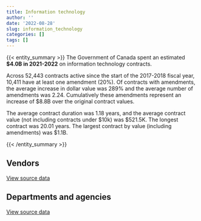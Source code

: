 ```yaml
---
title: Information technology
author: ''
date: '2022-08-28'
slug: information_technology
categories: []
tags: []
---
```


<script src="/rmarkdown-libs/htmlwidgets/htmlwidgets.js"></script>
<link href="/rmarkdown-libs/datatables-css/datatables-crosstalk.css" rel="stylesheet" />
<script src="/rmarkdown-libs/datatables-binding/datatables.js"></script>
<script src="/rmarkdown-libs/jquery/jquery-3.6.0.min.js"></script>
<link href="/rmarkdown-libs/dt-core-bootstrap/css/dataTables.bootstrap.min.css" rel="stylesheet" />
<link href="/rmarkdown-libs/dt-core-bootstrap/css/dataTables.bootstrap.extra.css" rel="stylesheet" />
<script src="/rmarkdown-libs/dt-core-bootstrap/js/jquery.dataTables.min.js"></script>
<script src="/rmarkdown-libs/dt-core-bootstrap/js/dataTables.bootstrap.min.js"></script>
<link href="/rmarkdown-libs/crosstalk/css/crosstalk.min.css" rel="stylesheet" />
<script src="/rmarkdown-libs/crosstalk/js/crosstalk.min.js"></script>
<script src="/rmarkdown-libs/htmlwidgets/htmlwidgets.js"></script>
<link href="/rmarkdown-libs/datatables-css/datatables-crosstalk.css" rel="stylesheet" />
<script src="/rmarkdown-libs/datatables-binding/datatables.js"></script>
<script src="/rmarkdown-libs/jquery/jquery-3.6.0.min.js"></script>
<link href="/rmarkdown-libs/dt-core-bootstrap/css/dataTables.bootstrap.min.css" rel="stylesheet" />
<link href="/rmarkdown-libs/dt-core-bootstrap/css/dataTables.bootstrap.extra.css" rel="stylesheet" />
<script src="/rmarkdown-libs/dt-core-bootstrap/js/jquery.dataTables.min.js"></script>
<script src="/rmarkdown-libs/dt-core-bootstrap/js/dataTables.bootstrap.min.js"></script>
<link href="/rmarkdown-libs/crosstalk/css/crosstalk.min.css" rel="stylesheet" />
<script src="/rmarkdown-libs/crosstalk/js/crosstalk.min.js"></script>

{{< entity_summary >}}
The Government of Canada spent an estimated **\$4.0B in 2021-2022** on information technology contracts.

Across 52,443 contracts active since the start of the 2017-2018 fiscal year, 10,411 have at least one amendment (20%). Of contracts with amendments, the average increase in dollar value was 289% and the average number of amendments was 2.24. Cumulatively these amendments represent an increase of \$8.8B over the original contract values.

The average contract duration was 1.18 years, and the average contract value (not including contracts under \$10k) was \$521.5K. The longest contract was 20.01 years. The largest contract by value (including amendments) was \$1.1B.

{{< /entity_summary >}}

## Vendors

<div id="htmlwidget-1" style="width:100%;height:auto;" class="datatables html-widget"></div>
<script type="application/json" data-for="htmlwidget-1">{"x":{"style":"bootstrap","filter":"none","vertical":false,"data":[["<a href=\"/vendors/10647802_canada/\">10647802 CANADA<\/a>","<a href=\"/vendors/11983890_canada_centre/\">11983890 CANADA CENTRE<\/a>","<a href=\"/vendors/2keys/\">2KEYS<\/a>","<a href=\"/vendors/3d_datacomm/\">3D DATACOMM<\/a>","<a href=\"/vendors/4_office_automation/\">4 OFFICE AUTOMATION<\/a>","<a href=\"/vendors/49_solutions/\">49 SOLUTIONS<\/a>","<a href=\"/vendors/529040_ontario_and_880382/\">529040 ONTARIO AND 880382<\/a>","<a href=\"/vendors/9168516_canada/\">9168516 CANADA<\/a>","<a href=\"/vendors/ab_sciex/\">AB SCIEX<\/a>","<a href=\"/vendors/accenture/\">ACCENTURE<\/a>","<a href=\"/vendors/access_2_networks/\">ACCESS 2 NETWORKS<\/a>","<a href=\"/vendors/acme_future_security_controls/\">ACME FUTURE SECURITY CONTROLS<\/a>","<a href=\"/vendors/acosys_consulting_services/\">ACOSYS CONSULTING SERVICES<\/a>","<a href=\"/vendors/act/\">ACT<\/a>","<a href=\"/vendors/action_personnel_of_ottawa_hull/\">ACTION PERSONNEL OF OTTAWA HULL<\/a>","<a href=\"/vendors/adobe/\">ADOBE<\/a>","<a href=\"/vendors/advanced_business_interiors/\">ADVANCED BUSINESS INTERIORS<\/a>","<a href=\"/vendors/ainsworth/\">AINSWORTH<\/a>","<a href=\"/vendors/airbus/\">AIRBUS<\/a>","<a href=\"/vendors/alinea_international/\">ALINEA INTERNATIONAL<\/a>","<a href=\"/vendors/amtek_engineering/\">AMTEK ENGINEERING<\/a>","<a href=\"/vendors/anixter_canada/\">ANIXTER CANADA<\/a>","<a href=\"/vendors/ansys_canada/\">ANSYS CANADA<\/a>","<a href=\"/vendors/apption/\">APPTION<\/a>","<a href=\"/vendors/aris_global/\">ARIS GLOBAL<\/a>","<a href=\"/vendors/asokan_business_interiors/\">ASOKAN BUSINESS INTERIORS<\/a>","<a href=\"/vendors/associated_engineering/\">ASSOCIATED ENGINEERING<\/a>","<a href=\"/vendors/attachmate/\">ATTACHMATE<\/a>","<a href=\"/vendors/b_l_associates/\">B L ASSOCIATES<\/a>","<a href=\"/vendors/bae_systems/\">BAE SYSTEMS<\/a>","<a href=\"/vendors/banctec_canada/\">BANCTEC CANADA<\/a>","<a href=\"/vendors/banfield_seguin/\">BANFIELD SEGUIN<\/a>","<a href=\"/vendors/beckman_coulter_canada/\">BECKMAN COULTER CANADA<\/a>","<a href=\"/vendors/bell_and_howell_canada/\">BELL AND HOWELL CANADA<\/a>","<a href=\"/vendors/blackberry/\">BLACKBERRY<\/a>","<a href=\"/vendors/bluedot/\">BLUEDOT<\/a>","<a href=\"/vendors/bmc_software/\">BMC SOFTWARE<\/a>","<a href=\"/vendors/bmc_software_canada/\">BMC SOFTWARE CANADA<\/a>","<a href=\"/vendors/bragg_communications/\">BRAGG COMMUNICATIONS<\/a>","<a href=\"/vendors/brandt_tractor/\">BRANDT TRACTOR<\/a>","<a href=\"/vendors/bridges_of_canada/\">BRIDGES OF CANADA<\/a>","<a href=\"/vendors/broadnet_telecom/\">BROADNET TELECOM<\/a>","<a href=\"/vendors/brookfield_global_integrated_solutions/\">BROOKFIELD GLOBAL INTEGRATED SOLUTIONS<\/a>","<a href=\"/vendors/brs_innovations/\">BRS INNOVATIONS<\/a>","<a href=\"/vendors/bruker/\">BRUKER<\/a>","<a href=\"/vendors/c_core/\">C CORE<\/a>","<a href=\"/vendors/ca/\">CA<\/a>","<a href=\"/vendors/cache_computer_consulting/\">CACHE COMPUTER CONSULTING<\/a>","<a href=\"/vendors/cadex/\">CADEX<\/a>","<a href=\"/vendors/campbell_scientific_canada/\">CAMPBELL SCIENTIFIC CANADA<\/a>","<a href=\"/vendors/canadian_bank_note_company/\">CANADIAN BANK NOTE COMPANY<\/a>","<a href=\"/vendors/cansel_survey_equipment/\">CANSEL SURVEY EQUIPMENT<\/a>","<a href=\"/vendors/carahsoft_technology/\">CARAHSOFT TECHNOLOGY<\/a>","<a href=\"/vendors/careworx/\">CAREWORX<\/a>","<a href=\"/vendors/carswell/\">CARSWELL<\/a>","<a href=\"/vendors/cbci_telecom/\">CBCI TELECOM<\/a>","<a href=\"/vendors/cedrom_sni/\">CEDROM SNI<\/a>","<a href=\"/vendors/cellebrite/\">CELLEBRITE<\/a>","<a href=\"/vendors/ceridian/\">CERIDIAN<\/a>","<a href=\"/vendors/cgi/\">CGI<\/a>","<a href=\"/vendors/channel_management_international/\">CHANNEL MANAGEMENT INTERNATIONAL<\/a>","<a href=\"/vendors/charter_telecom/\">CHARTER TELECOM<\/a>","<a href=\"/vendors/cision_canada/\">CISION CANADA<\/a>","<a href=\"/vendors/citrix/\">CITRIX<\/a>","<a href=\"/vendors/click_networks/\">CLICK NETWORKS<\/a>","<a href=\"/vendors/closereach/\">CLOSEREACH<\/a>","<a href=\"/vendors/co_ven/\">CO VEN<\/a>","<a href=\"/vendors/commpower/\">COMMPOWER<\/a>","<a href=\"/vendors/commvault_systems/\">COMMVAULT SYSTEMS<\/a>","<a href=\"/vendors/computer_associates_canada/\">COMPUTER ASSOCIATES CANADA<\/a>","<a href=\"/vendors/concept_controls/\">CONCEPT CONTROLS<\/a>","<a href=\"/vendors/connex_telecommunications/\">CONNEX TELECOMMUNICATIONS<\/a>","<a href=\"/vendors/conoscenti_technologies/\">CONOSCENTI TECHNOLOGIES<\/a>","<a href=\"/vendors/convergint_technologies/\">CONVERGINT TECHNOLOGIES<\/a>","<a href=\"/vendors/corbel_management/\">CORBEL MANAGEMENT<\/a>","<a href=\"/vendors/csdc_systems/\">CSDC SYSTEMS<\/a>","<a href=\"/vendors/ctoms/\">CTOMS<\/a>","<a href=\"/vendors/cullen_diesel_power/\">CULLEN DIESEL POWER<\/a>","<a href=\"/vendors/cytelligence/\">CYTELLIGENCE<\/a>","<a href=\"/vendors/d4is_solutions/\">D4IS SOLUTIONS<\/a>","<a href=\"/vendors/dalhousie_university/\">DALHOUSIE UNIVERSITY<\/a>","<a href=\"/vendors/dalian_enterprises/\">DALIAN ENTERPRISES<\/a>","<a href=\"/vendors/dasco_equipment/\">DASCO EQUIPMENT<\/a>","<a href=\"/vendors/decisive_group/\">DECISIVE GROUP<\/a>","<a href=\"/vendors/delco_automation/\">DELCO AUTOMATION<\/a>","<a href=\"/vendors/desire2learn/\">DESIRE2LEARN<\/a>","<a href=\"/vendors/diligens/\">DILIGENS<\/a>","<a href=\"/vendors/dls_technology/\">DLS TECHNOLOGY<\/a>","<a href=\"/vendors/dnr_consulting_group/\">DNR CONSULTING GROUP<\/a>","<a href=\"/vendors/dwp_solutions/\">DWP SOLUTIONS<\/a>","<a href=\"/vendors/dymech_engineering/\">DYMECH ENGINEERING<\/a>","<a href=\"/vendors/dynabook_canada/\">DYNABOOK CANADA<\/a>","<a href=\"/vendors/eagle_professional_resources/\">EAGLE PROFESSIONAL RESOURCES<\/a>","<a href=\"/vendors/eberhard_von_huene_associates/\">EBERHARD VON HUENE ASSOCIATES<\/a>","<a href=\"/vendors/ebsco_canada/\">EBSCO CANADA<\/a>","<a href=\"/vendors/eclipsys_solutions/\">ECLIPSYS SOLUTIONS<\/a>","<a href=\"/vendors/emcon_services/\">EMCON SERVICES<\/a>","<a href=\"/vendors/empowered_networks/\">EMPOWERED NETWORKS<\/a>","<a href=\"/vendors/entrust/\">ENTRUST<\/a>","<a href=\"/vendors/eperformance/\">EPERFORMANCE<\/a>","<a href=\"/vendors/evripos_janitorial_services/\">EVRIPOS JANITORIAL SERVICES<\/a>","<a href=\"/vendors/factiva/\">FACTIVA<\/a>","<a href=\"/vendors/fast_track_staffing/\">FAST TRACK STAFFING<\/a>","<a href=\"/vendors/ference_company_consulting/\">FERENCE COMPANY CONSULTING<\/a>","<a href=\"/vendors/finning_international/\">FINNING INTERNATIONAL<\/a>","<a href=\"/vendors/forrester_research/\">FORRESTER RESEARCH<\/a>","<a href=\"/vendors/foxit_software/\">FOXIT SOFTWARE<\/a>","<a href=\"/vendors/freebalance/\">FREEBALANCE<\/a>","<a href=\"/vendors/frequentis_canada/\">FREQUENTIS CANADA<\/a>","<a href=\"/vendors/gap_wireless/\">GAP WIRELESS<\/a>","<a href=\"/vendors/garda_security_group/\">GARDA SECURITY GROUP<\/a>","<a href=\"/vendors/gartner/\">GARTNER<\/a>","<a href=\"/vendors/gc_strategies/\">GC STRATEGIES<\/a>","<a href=\"/vendors/gdi_services/\">GDI SERVICES<\/a>","<a href=\"/vendors/glasshouse_systems/\">GLASSHOUSE SYSTEMS<\/a>","<a href=\"/vendors/global_knowledge/\">GLOBAL KNOWLEDGE<\/a>","<a href=\"/vendors/global_upholstery/\">GLOBAL UPHOLSTERY<\/a>","<a href=\"/vendors/greater_toronto_airport_authority/\">GREATER TORONTO AIRPORT AUTHORITY<\/a>","<a href=\"/vendors/gsi_international_consulting/\">GSI INTERNATIONAL CONSULTING<\/a>","<a href=\"/vendors/hawboldt_industries/\">HAWBOLDT INDUSTRIES<\/a>","<a href=\"/vendors/haworth/\">HAWORTH<\/a>","<a href=\"/vendors/hewlett_packard/\">HEWLETT PACKARD<\/a>","<a href=\"/vendors/hitachi_data_systems/\">HITACHI DATA SYSTEMS<\/a>","<a href=\"/vendors/hitrac/\">HITRAC<\/a>","<a href=\"/vendors/hootsuite_media/\">HOOTSUITE MEDIA<\/a>","<a href=\"/vendors/horizant/\">HORIZANT<\/a>","<a href=\"/vendors/hoskin_scientific/\">HOSKIN SCIENTIFIC<\/a>","<a href=\"/vendors/hubspoke/\">HUBSPOKE<\/a>","<a href=\"/vendors/iceberg_networks/\">ICEBERG NETWORKS<\/a>","<a href=\"/vendors/ids_systems_consultants/\">IDS SYSTEMS CONSULTANTS<\/a>","<a href=\"/vendors/ifathom/\">IFATHOM<\/a>","<a href=\"/vendors/ihs_global/\">IHS GLOBAL<\/a>","<a href=\"/vendors/imtech_marine_canada/\">IMTECH MARINE CANADA<\/a>","<a href=\"/vendors/info_tech_research_group/\">INFO TECH RESEARCH GROUP<\/a>","<a href=\"/vendors/infosys/\">INFOSYS<\/a>","<a href=\"/vendors/inmarsat_solutions/\">INMARSAT SOLUTIONS<\/a>","<a href=\"/vendors/innovasea_marine_systems_canada/\">INNOVASEA MARINE SYSTEMS CANADA<\/a>","<a href=\"/vendors/insa/\">INSA<\/a>","<a href=\"/vendors/instrux_media/\">INSTRUX MEDIA<\/a>","<a href=\"/vendors/integra_networks/\">INTEGRA NETWORKS<\/a>","<a href=\"/vendors/integrated_distribution_systems/\">INTEGRATED DISTRIBUTION SYSTEMS<\/a>","<a href=\"/vendors/interactive_audio_visual/\">INTERACTIVE AUDIO VISUAL<\/a>","<a href=\"/vendors/intergraph_canada/\">INTERGRAPH CANADA<\/a>","<a href=\"/vendors/it_net_consultants/\">IT NET CONSULTANTS<\/a>","<a href=\"/vendors/itex/\">ITEX<\/a>","<a href=\"/vendors/j_j_trailers_manufacturers_and_sales/\">J J TRAILERS MANUFACTURERS AND SALES<\/a>","<a href=\"/vendors/jasco_applied_sciences_canada/\">JASCO APPLIED SCIENCES CANADA<\/a>","<a href=\"/vendors/jastram_engineering/\">JASTRAM ENGINEERING<\/a>","<a href=\"/vendors/john_wiley_sons/\">JOHN WILEY SONS<\/a>","<a href=\"/vendors/johnson_controls_canada/\">JOHNSON CONTROLS CANADA<\/a>","<a href=\"/vendors/keydata_associates/\">KEYDATA ASSOCIATES<\/a>","<a href=\"/vendors/keysight_technologies_canada/\">KEYSIGHT TECHNOLOGIES CANADA<\/a>","<a href=\"/vendors/kongsberg/\">KONGSBERG<\/a>","<a href=\"/vendors/konica_minolta_business_solutions/\">KONICA MINOLTA BUSINESS SOLUTIONS<\/a>","<a href=\"/vendors/kubota_canada/\">KUBOTA CANADA<\/a>","<a href=\"/vendors/kyndryl_canada/\">KYNDRYL CANADA<\/a>","<a href=\"/vendors/lannick_contract_solutions/\">LANNICK CONTRACT SOLUTIONS<\/a>","<a href=\"/vendors/laurentian_technologies/\">LAURENTIAN TECHNOLOGIES<\/a>","<a href=\"/vendors/leo_pisces_services_group/\">LEO PISCES SERVICES GROUP<\/a>","<a href=\"/vendors/leonardo/\">LEONARDO<\/a>","<a href=\"/vendors/lexisnexis_canada/\">LEXISNEXIS CANADA<\/a>","<a href=\"/vendors/lifespeak/\">LIFESPEAK<\/a>","<a href=\"/vendors/like_10/\">LIKE 10<\/a>","<a href=\"/vendors/linovati/\">LINOVATI<\/a>","<a href=\"/vendors/ls_telcom/\">LS TELCOM<\/a>","<a href=\"/vendors/m_r_engineering/\">M R ENGINEERING<\/a>","<a href=\"/vendors/macdonald_dettwiler_and_associates/\">MACDONALD DETTWILER AND ASSOCIATES<\/a>","<a href=\"/vendors/magellan_aerospace/\">MAGELLAN AEROSPACE<\/a>","<a href=\"/vendors/maplesoft_consulting/\">MAPLESOFT CONSULTING<\/a>","<a href=\"/vendors/marinenav/\">MARINENAV<\/a>","<a href=\"/vendors/maverin/\">MAVERIN<\/a>","<a href=\"/vendors/maximus_canada/\">MAXIMUS CANADA<\/a>","<a href=\"/vendors/mcafee_international/\">MCAFEE INTERNATIONAL<\/a>","<a href=\"/vendors/mckinsey_and_company/\">MCKINSEY AND COMPANY<\/a>","<a href=\"/vendors/media_q/\">MEDIA Q<\/a>","<a href=\"/vendors/mega_tech/\">MEGA TECH<\/a>","<a href=\"/vendors/mercury_marine/\">MERCURY MARINE<\/a>","<a href=\"/vendors/messa_computing/\">MESSA COMPUTING<\/a>","<a href=\"/vendors/metocean_telematics/\">METOCEAN TELEMATICS<\/a>","<a href=\"/vendors/michael_wager_consulting/\">MICHAEL WAGER CONSULTING<\/a>","<a href=\"/vendors/micro_focus_canada/\">MICRO FOCUS CANADA<\/a>","<a href=\"/vendors/mnp/\">MNP<\/a>","<a href=\"/vendors/moerae_solutions/\">MOERAE SOLUTIONS<\/a>","<a href=\"/vendors/moneris/\">MONERIS<\/a>","<a href=\"/vendors/morpho_canada/\">MORPHO CANADA<\/a>","<a href=\"/vendors/national_arts_centre/\">NATIONAL ARTS CENTRE<\/a>","<a href=\"/vendors/nav_canada/\">NAV CANADA<\/a>","<a href=\"/vendors/navpoint_consulting_group/\">NAVPOINT CONSULTING GROUP<\/a>","<a href=\"/vendors/niche_technology/\">NICHE TECHNOLOGY<\/a>","<a href=\"/vendors/nortac_defence/\">NORTAC DEFENCE<\/a>","<a href=\"/vendors/northwestel/\">NORTHWESTEL<\/a>","<a href=\"/vendors/nortrax_canada/\">NORTRAX CANADA<\/a>","<a href=\"/vendors/nova_networks/\">NOVA NETWORKS<\/a>","<a href=\"/vendors/nrns/\">NRNS<\/a>","<a href=\"/vendors/nuctech_company/\">NUCTECH COMPANY<\/a>","<a href=\"/vendors/nuix_north_america/\">NUIX NORTH AMERICA<\/a>","<a href=\"/vendors/olin/\">OLIN<\/a>","<a href=\"/vendors/onix_networking_canada/\">ONIX NETWORKING CANADA<\/a>","<a href=\"/vendors/onx_enterprise_solutions/\">ONX ENTERPRISE SOLUTIONS<\/a>","<a href=\"/vendors/openframe_technologies/\">OPENFRAME TECHNOLOGIES<\/a>","<a href=\"/vendors/oproma/\">OPROMA<\/a>","<a href=\"/vendors/optiv_canada_federal/\">OPTIV CANADA FEDERAL<\/a>","<a href=\"/vendors/oracle_canada/\">ORACLE CANADA<\/a>","<a href=\"/vendors/orangutech/\">ORANGUTECH<\/a>","<a href=\"/vendors/paladin_group/\">PALADIN GROUP<\/a>","<a href=\"/vendors/panasonic/\">PANASONIC<\/a>","<a href=\"/vendors/perceptics/\">PERCEPTICS<\/a>","<a href=\"/vendors/phaselock_systems_international/\">PHASELOCK SYSTEMS INTERNATIONAL<\/a>","<a href=\"/vendors/postmedia_network/\">POSTMEDIA NETWORK<\/a>","<a href=\"/vendors/pragmatic_conferencing/\">PRAGMATIC CONFERENCING<\/a>","<a href=\"/vendors/precisionit/\">PRECISIONIT<\/a>","<a href=\"/vendors/primex_project_management/\">PRIMEX PROJECT MANAGEMENT<\/a>","<a href=\"/vendors/procom_consultants/\">PROCOM CONSULTANTS<\/a>","<a href=\"/vendors/promaxis/\">PROMAXIS<\/a>","<a href=\"/vendors/proquest/\">PROQUEST<\/a>","<a href=\"/vendors/prosci_canada/\">PROSCI CANADA<\/a>","<a href=\"/vendors/protak_consulting_group/\">PROTAK CONSULTING GROUP<\/a>","<a href=\"/vendors/purelogic/\">PURELOGIC<\/a>","<a href=\"/vendors/purespirit_solutions/\">PURESPIRIT SOLUTIONS<\/a>","<a href=\"/vendors/quintet_consulting/\">QUINTET CONSULTING<\/a>","<a href=\"/vendors/r2i/\">R2I<\/a>","<a href=\"/vendors/rampart_international/\">RAMPART INTERNATIONAL<\/a>","<a href=\"/vendors/rapiscan_systems/\">RAPISCAN SYSTEMS<\/a>","<a href=\"/vendors/raytheon/\">RAYTHEON<\/a>","<a href=\"/vendors/rhea/\">RHEA<\/a>","<a href=\"/vendors/rockwell_collins_canada/\">ROCKWELL COLLINS CANADA<\/a>","<a href=\"/vendors/rohde_schwarz_canada/\">ROHDE SCHWARZ CANADA<\/a>","<a href=\"/vendors/saba_software/\">SABA SOFTWARE<\/a>","<a href=\"/vendors/salesforce_canada/\">SALESFORCE CANADA<\/a>","<a href=\"/vendors/sap/\">SAP<\/a>","<a href=\"/vendors/sas_institute/\">SAS INSTITUTE<\/a>","<a href=\"/vendors/scalar_decisions/\">SCALAR DECISIONS<\/a>","<a href=\"/vendors/sdl_international_canada/\">SDL INTERNATIONAL CANADA<\/a>","<a href=\"/vendors/seacoast_marine_electronics/\">SEACOAST MARINE ELECTRONICS<\/a>","<a href=\"/vendors/securekey_technologies/\">SECUREKEY TECHNOLOGIES<\/a>","<a href=\"/vendors/shaw_cable/\">SHAW CABLE<\/a>","<a href=\"/vendors/shi_canada/\">SHI CANADA<\/a>","<a href=\"/vendors/skillsoft_canada/\">SKILLSOFT CANADA<\/a>","<a href=\"/vendors/smiths_detection/\">SMITHS DETECTION<\/a>","<a href=\"/vendors/softsim_technologies/\">SOFTSIM TECHNOLOGIES<\/a>","<a href=\"/vendors/southwest_research_institute/\">SOUTHWEST RESEARCH INSTITUTE<\/a>","<a href=\"/vendors/st_airborne_systems/\">ST AIRBORNE SYSTEMS<\/a>","<a href=\"/vendors/stepped_care_solutions/\">STEPPED CARE SOLUTIONS<\/a>","<a href=\"/vendors/stoneworks_technologies/\">STONEWORKS TECHNOLOGIES<\/a>","<a href=\"/vendors/summit_canada_distributors/\">SUMMIT CANADA DISTRIBUTORS<\/a>","<a href=\"/vendors/super_channel_international/\">SUPER CHANNEL INTERNATIONAL<\/a>","<a href=\"/vendors/suse_software_solutions_canada/\">SUSE SOFTWARE SOLUTIONS CANADA<\/a>","<a href=\"/vendors/synersolutions_technologies/\">SYNERSOLUTIONS TECHNOLOGIES<\/a>","<a href=\"/vendors/systematix_solutions/\">SYSTEMATIX SOLUTIONS<\/a>","<a href=\"/vendors/systemscope/\">SYSTEMSCOPE<\/a>","<a href=\"/vendors/taligent_consulting/\">TALIGENT CONSULTING<\/a>","<a href=\"/vendors/tankatek/\">TANKATEK<\/a>","<a href=\"/vendors/tecsis/\">TECSIS<\/a>","<a href=\"/vendors/telecom_computer_services/\">TELECOM COMPUTER SERVICES<\/a>","<a href=\"/vendors/telesat/\">TELESAT<\/a>","<a href=\"/vendors/tenaquip/\">TENAQUIP<\/a>","<a href=\"/vendors/tes_contract_services/\">TES CONTRACT SERVICES<\/a>","<a href=\"/vendors/testforce_systems/\">TESTFORCE SYSTEMS<\/a>","<a href=\"/vendors/the_halifax_computer_consulting_group/\">THE HALIFAX COMPUTER CONSULTING GROUP<\/a>","<a href=\"/vendors/the_halifax_group/\">THE HALIFAX GROUP<\/a>","<a href=\"/vendors/the_it_broker/\">THE IT BROKER<\/a>","<a href=\"/vendors/the_ktl_group/\">THE KTL GROUP<\/a>","<a href=\"/vendors/the_mathworks/\">THE MATHWORKS<\/a>","<a href=\"/vendors/the_vcan_group/\">THE VCAN GROUP<\/a>","<a href=\"/vendors/think_on/\">THINK ON<\/a>","<a href=\"/vendors/thomas_schmidt/\">THOMAS SCHMIDT<\/a>","<a href=\"/vendors/thrive_health/\">THRIVE HEALTH<\/a>","<a href=\"/vendors/totem_offisource/\">TOTEM OFFISOURCE<\/a>","<a href=\"/vendors/track24_canada/\">TRACK24 CANADA<\/a>","<a href=\"/vendors/transpolar_technology/\">TRANSPOLAR TECHNOLOGY<\/a>","<a href=\"/vendors/ultra_electronics/\">ULTRA ELECTRONICS<\/a>","<a href=\"/vendors/unisoft_international/\">UNISOFT INTERNATIONAL<\/a>","<a href=\"/vendors/unisource/\">UNISOURCE<\/a>","<a href=\"/vendors/unisys_canada/\">UNISYS CANADA<\/a>","<a href=\"/vendors/university_of_calgary/\">UNIVERSITY OF CALGARY<\/a>","<a href=\"/vendors/university_of_guelph/\">UNIVERSITY OF GUELPH<\/a>","<a href=\"/vendors/university_of_new_brunswick/\">UNIVERSITY OF NEW BRUNSWICK<\/a>","<a href=\"/vendors/university_of_ottawa/\">UNIVERSITY OF OTTAWA<\/a>","<a href=\"/vendors/university_of_waterloo/\">UNIVERSITY OF WATERLOO<\/a>","<a href=\"/vendors/vaisala_canada/\">VAISALA CANADA<\/a>","<a href=\"/vendors/valcom_consulting/\">VALCOM CONSULTING<\/a>","<a href=\"/vendors/veritas_technologies/\">VERITAS TECHNOLOGIES<\/a>","<a href=\"/vendors/vfa_canada/\">VFA CANADA<\/a>","<a href=\"/vendors/vmware/\">VMWARE<\/a>","<a href=\"/vendors/watchguard_video/\">WATCHGUARD VIDEO<\/a>","<a href=\"/vendors/waters/\">WATERS<\/a>","<a href=\"/vendors/westbury_national_show_systems/\">WESTBURY NATIONAL SHOW SYSTEMS<\/a>","<a href=\"/vendors/westower_communications/\">WESTOWER COMMUNICATIONS<\/a>","<a href=\"/vendors/wildlife_computers/\">WILDLIFE COMPUTERS<\/a>","<a href=\"/vendors/wills_transfer/\">WILLS TRANSFER<\/a>","<a href=\"/vendors/wintersteiger/\">WINTERSTEIGER<\/a>","<a href=\"/vendors/worldreach_software/\">WORLDREACH SOFTWARE<\/a>","<a href=\"/vendors/wyssen_avalanche_control/\">WYSSEN AVALANCHE CONTROL<\/a>","<a href=\"/vendors/yamaha_motors_canada/\">YAMAHA MOTORS CANADA<\/a>","<a href=\"/vendors/zayo_canada/\">ZAYO CANADA<\/a>","<a href=\"/vendors/zernam_enterprise/\">ZERNAM ENTERPRISE<\/a>","<a href=\"/vendors/zycom/\">ZYCOM<\/a>"],[null,null,11126747.19,506059.18,287438.51,811622.94,null,null,null,9273420.3,4839406.75,134522.87,null,1819713.42,87970.5,7528403.73,17810.48,null,19940.71,null,165016.62,132099.41,1176018.9,1145481.57,713895.35,10345.15,128281.8,2652126.71,1500286.03,null,1189444.93,9470.63,null,2583368.27,3572374.11,null,2409764.27,8145801.66,2234837.59,null,null,null,null,null,null,24217.97,87917.88,22318924.48,null,15463.21,1475305.73,163119.56,5643495.09,1249164.19,1919282.17,11181736.18,37288.06,974749.79,null,21532491.2,638888.64,null,1758.33,3663047.14,7025540.37,1840287.03,921015.01,841280.97,3180216.5,29535466.72,null,53462.66,585888.26,null,null,1711894.73,null,null,5650000,2696930.16,null,3894260.2,12880.57,15553729.66,336956.02,null,null,595930.31,5469171.63,522974.12,null,null,1896001.56,10747.08,347856.5,15711489.78,4698606.1,4115598.26,5954794.92,1474194.23,null,908787.92,41956.51,null,null,65731.82,null,1923401.67,2055061.81,39319.23,null,16141085.49,5061432.03,null,1547177.76,323832.84,20821.85,null,null,680915,31930.15,11566507.47,3203568.7,125864.25,1330336.95,1259995.13,45308.49,356159.34,1783519.32,408356.41,1417378.65,161071.86,null,599118.67,19784833.18,22975170.75,null,15083295.87,252646.07,6731642.54,34936.44,868558.44,433435.33,6976954.55,25779016.95,28832.81,null,null,null,null,1057800.29,111258.15,1237898.08,147657.73,null,3466250.36,null,946782.54,868350.31,11800,692442.83,107734.04,2038690.49,1838074.2,6852151.19,null,963945.36,96008.46,30237571.31,null,182689.93,null,399999,388120.38,8148.36,314018.79,null,1662859.95,4825009.55,4452894.28,8678891.65,1553099.92,1241403.58,28783366.74,1559072.56,75637.97,68433.93,3573318.91,1248273.19,4194194.97,4450446.3,34100.44,580556.81,1669475.61,null,17192.55,43953.65,901471.91,7579522.78,2247619.85,598807.39,1846100.77,77666687.1,4380246.57,1158579.03,5400026.6,1341766.75,1209388.62,141926.19,3744843.69,7189804.95,null,9999010.28,1577606.11,90466.01,null,2837940.48,5859793.75,3217913.39,null,null,1303019.05,null,1051013,null,28445.63,421418.3,64856.4,null,14414163.27,8902373.4,972161.31,39986.97,null,12919.37,1163414.97,1044658.54,916436.57,55979.61,47921.31,null,63647.19,null,8212259.47,502183.75,null,null,44859.83,22543842.32,3033172.77,1421284.63,3186008.78,543149.61,6848142.9,17350849.6,null,11344995.72,2071796.32,342776.5,1103887.12,181849.78,3494178.54,992186.66,1528113.76,null,1017740.55,null,null,2701195.52,5202294.6,122355.36,1243824.76,null,13123384.17,44577.25,116890.85,74212.87,null,null,460419.38,null,2599263.09,289362.29,10305969.9,1392106.25,85946.24,743057.6,216752.18,21256.16,null,1080454.03,1284836.03,840089.86,null,31252611.95,783754.4,2160036.49],[null,null,13150693.75,2400693.68,159112.6,null,230883.32,null,20731.08,7903860.73,1644139.47,284911.74,89596.6,1524375.93,null,6512362.15,null,2041.11,191878.59,null,null,217705.45,897549.37,1566630.19,2916038.68,24543.05,103724.8,1264218.31,1504396.41,null,1373061.01,null,null,1665885.03,5365727,240241.97,3202223.7,8867759.75,2241514.85,239560,1666.28,405973.44,1523.59,null,15572.59,14110.72,142.52,22716907.55,null,null,1522798.06,353547.6,13630028.12,1343750.36,892813.87,9918097.7,10403.34,1411328.52,null,19712295.03,284154.68,9842.62,10163.17,3508923.39,13854501.86,2576718.66,3178624.99,null,4349501.33,29599560.11,130862.16,1175290.21,1058856.1,null,null,1688325.08,null,null,2739863.01,2550232.74,6293.91,5666540.9,25387.6,17263724.83,292090.72,107880.86,25753.86,1015334.57,279757.35,210201.28,null,8035024.19,1612972.32,null,163223.02,11139895.98,1219427.8,4063849.15,2961153.13,1697872.19,null,826253.44,38893.04,144694.63,13184.77,87153.18,1193264.35,2049843.69,null,138967.25,null,18445348.78,7162585.52,null,4431841.15,306644.91,null,null,null,null,null,17463934.86,4938795.79,82846.05,1320489.69,1141743.42,55609.4,871485.52,807093.91,184405.39,1231999.73,175936.28,null,746159.68,26720475.8,23038116.42,null,26503585.95,323706.61,2802624.17,null,1446405.7,116540.7,6119991.6,13472910.17,null,null,18580.8,null,26748.19,2073893.87,137830.37,71207.34,813910.24,113156.82,4888317.43,27258.84,1783901.25,2144292.15,null,702614.15,19870.04,2119500.78,531289.98,5041299.89,null,1044076.23,null,29917735.14,null,1637072.8,1691655.78,null,666911.08,8178.1,353756.18,null,1514533.53,4860910.57,2406757.03,8496599.98,1916889.67,1348037.42,28862225.28,1974973.58,22518.7,162150.89,2897289.04,1251693.12,4205685.92,4452089.29,null,723902.28,1765662.22,4000000,2448569.62,278529.4,903941.7,13437728.75,1695631.3,670545.66,5568690.9,72942427.85,6334693.54,695799.73,6335852.4,null,1859653.03,128406.34,3747945.03,6417888.92,null,12202339.17,421590.23,220780.91,30962.77,1748750.91,2581448.85,9407950.88,null,745306.73,1395438.35,4817.05,null,45487.17,29299,151705.55,65034.09,null,21370721.05,11938102.81,377953.29,232186.56,383406.42,11940.63,1166602.41,2544574.45,901418.18,null,525788.02,14621.31,null,null,15518809.1,497832.6,10445.42,6815.9,17088.54,21276538.63,2620026.49,1796841.29,56330.52,2105279.32,8617271.23,24210282.67,56353.16,12671506.72,1576129.61,809340.56,1395191.45,1115417.21,1014717.84,1263012.29,1370960.44,null,810185.29,29907.11,null,2708596.06,5088352.66,92504.95,1247232.5,24920.03,13723619.27,76597.53,null,58438.18,33403.62,12253.01,13192.75,62223.2,2595758.44,290155.06,12853418.05,691569.3,357939.01,610979.57,222516.33,22720.15,null,1839936.41,841388.95,1354506.12,null,30177579.01,778569.76,2185109.05],[208917.72,65812562.19,13795928.7,1236094,265798.69,243960.91,334802.9,null,11283.01,19362272.16,1636758.38,234050.27,1377409.2,1442260.26,508923.38,7348953.22,21597.18,16366.83,1094307.57,null,null,411186.8,726578.52,2034607.59,1752416.8,null,112677.23,1577561.73,2908141.13,116198.83,1384513.77,null,26918.99,2022401.18,8025528.95,3748657.94,2787931.24,8503720.87,2240969.74,null,24776.82,1490858.23,43813.46,null,14808.78,11891.43,851126.01,23000463.78,null,18683.16,1475305.73,441529.72,14365944.99,126665.62,6288.22,4263751.2,28.5,1954398.32,14021.88,21373589.61,867382.91,1101847.15,null,12691611.68,32304775.04,2608338.18,null,null,4111410.25,29518687,null,2055434.3,1318594.83,100545.47,1072106.67,952603.15,30063.43,null,null,1356216.56,6276.71,9798236.98,null,30106867.58,1995366.46,3281376.18,123937.47,3308282.39,712885.04,209626.96,15933,26515497.66,1570553.46,null,64824.91,13963531.22,193230,4168617.29,4781092.75,1396937.07,null,77042.25,51670.8,null,8240.48,390000,1805722.01,1507226.13,955194.46,4915.91,null,18313130.89,16507528.9,null,4993540.92,31818.03,6913.28,113000,33602.58,null,null,14453857.98,6155207.06,null,1316386.28,1455185.28,null,844530.16,1139900.89,619849.96,563277.44,86728.1,19944.54,960268.55,26647469.04,22975170.75,12500.5,41862034.71,300175.7,5896134.21,null,1546740.24,300598.72,4727444.51,16022810.53,null,null,null,null,58272.84,1904914.54,139600.43,193655.89,311668.36,181386.05,4874961.37,18372.49,3006086.89,2070369.01,null,616152.66,99958.51,1024381.42,491154.57,5027525.85,226416.67,565251.54,null,24470228.56,null,2153195.42,1687033.77,null,276968.54,14746.51,247650.06,null,1274372.98,7814657.76,926880.59,11148023.07,2068305.64,1221171.05,28783366.74,855704.67,null,366667,3072752.57,1248273.19,5760544.47,5060503.24,null,508675.61,2295293.22,null,2083162.97,282406.74,795643.54,11699091.73,329084.83,842706.11,6474429.06,72927245.84,6576176.9,633433.01,4892086.3,null,1382392.97,111042.44,null,4214170.85,24923.55,8395572.8,667542.88,364665.75,null,2432687.8,2153700.54,14493535.75,null,3660328.85,1852049.56,38042.5,null,349347.94,65466.9,1029735.97,64856.4,4458214.58,30688174.55,23762956.79,84617.5,249542.32,1424524.23,400000.79,1163414.97,1130175.42,1019760.12,3364.9,1093994.67,16124.03,null,64597190.3,20235286.54,26321.9,18874.15,2662204.65,2634873.73,22087997.46,2375339.41,894581.19,274390.08,1883232.62,16672666.48,25672773.85,24294.97,9086943.89,1030158.49,1287775.59,2077917.94,1504578.73,497291.5,1205225.46,1380978.09,7284.36,519084.02,5275368.93,14122.01,null,4869341.6,767370.63,2599475.64,null,13039697.15,101682.75,null,8848.94,40000,84555.99,null,null,5167614.79,289362.29,33872015.26,1115100,84397.2,508946.6,null,null,null,870655.09,742353.74,1350805.28,null,12302293.52,738321.48,3037405.16],[528049.26,1286837.81,14319027.14,776116.78,215355.07,2160753.16,5011749.31,131141.31,43952.47,23297932.09,1066107.2,195.86,1671749.57,3281458.8,2536710.77,6773639.89,null,9802.05,365768.56,39663,null,31479.27,1252581.58,2085058.22,901662.89,null,56492.97,1765119.87,7967.51,28357.73,1355818.3,186763.02,61520.32,2142317.84,6518072.2,null,2532066.81,10169816.99,2240969.74,null,null,380071.5,null,90317.52,6057.24,51671.07,34416736.19,27225956.07,1326.44,null,1475305.73,542433.55,8178660.03,122639.31,null,5626521.04,null,4652.92,12002513.17,19482693.84,3016784.53,5492263.4,null,748476.22,36997308.83,6330423.82,null,null,4195093.46,null,null,2227798.69,637654.67,873430.14,5208356.43,385316.65,null,73269.44,null,4331704.47,6276.71,16963235.71,null,30709687.76,1305252.27,3281376.18,96181.21,2956951.56,606769.19,70067.09,null,28532653.57,2275528.5,null,132332.19,14612825.06,425020.52,1694676.69,3757555.01,467415.37,9126.62,38444.59,14551.98,null,null,64468.28,5594742.13,1540815.24,1022715.86,61522.04,14352.34,18140471.2,26102278.9,23535.32,5869888.09,26164.02,26363.23,null,10660233.8,315401.32,null,16293338.59,6228297.48,229504.8,1316386.28,1738278.73,98797.95,793067.24,2211050.11,573470.45,3609954.1,130246.18,30886.38,1276497.04,26647469.04,30527752.07,1057529.67,46093794.9,512738.2,1593794.33,null,853238.51,70440.17,5406949.92,16223896.84,null,8400,null,13183.28,null,2282084.76,151714.48,456513.47,420144.55,85330.73,10809604.75,5392.1,2668983.48,1783096.37,null,1434174.26,99958.51,1108004.21,122294.3,5027525.85,254283.33,300693.87,null,27264202.4,32775,1685327.25,1687033.77,null,null,1730.39,207860.88,42097.7,702983.2,5923824.41,3912446.53,10963075.9,2401989.91,3013123.04,28783366.74,1418327.75,null,381997.15,1911661.17,1377757.57,2853597.28,6901950.54,null,567293.87,1010223.6,null,3066185.54,269117.14,null,15116623.4,413227.65,1004588,4677546.74,94037750.88,9307423.32,1558216.48,5854124.91,300866.7,1709937.66,74464.13,null,3658251.61,null,6713273.96,553366.16,129033.95,null,1871139.5,18726460.16,23567086.43,39790,6998571.04,1207109.56,null,null,1901505.45,94052.06,311205.24,64856.4,14821026.24,17416198.1,17359260.93,55270.34,390605.32,1119590.06,2369902.48,1152261.08,1377462.87,1021481.31,372923.51,2351647.93,12910.85,9029200,65860263.86,27851675.83,null,8480.44,2715276.55,486066.9,29808423.23,2845093.84,650335.2,2753053.71,713330.38,14479001.68,22297518.42,34496.75,16467758.43,2121573.78,1043333.35,2156026.62,995563.63,223458.2,1298329.67,1258293.19,777727.61,817081.42,4836473.96,null,null,3669331.12,254388.62,2599475.64,null,13039697.15,76388.25,null,8848.94,null,44723.49,null,9790.54,6015734.14,339902.57,12939044.48,21910.57,95490.12,30286.74,null,38238.69,32395.52,1279766.86,1719542.79,null,23486.35,11600382.83,457736.16,2654261.84]],"container":"<table class=\"table table-striped table-hover row-border order-column display\">\n  <thead>\n    <tr>\n      <th>Vendor<\/th>\n      <th>2018-2019<\/th>\n      <th>2019-2020<\/th>\n      <th>2020-2021<\/th>\n      <th>2021-2022<\/th>\n    <\/tr>\n  <\/thead>\n<\/table>","options":{"order":[[4,"desc"]],"pageLength":10,"autoWidth":true,"columnDefs":[{"targets":1,"render":"function(data, type, row, meta) {\n    return type !== 'display' ? data : DTWidget.formatCurrency(data, \"$\", 2, 3, \",\", \".\", true, null);\n  }"},{"targets":2,"render":"function(data, type, row, meta) {\n    return type !== 'display' ? data : DTWidget.formatCurrency(data, \"$\", 2, 3, \",\", \".\", true, null);\n  }"},{"targets":3,"render":"function(data, type, row, meta) {\n    return type !== 'display' ? data : DTWidget.formatCurrency(data, \"$\", 2, 3, \",\", \".\", true, null);\n  }"},{"targets":4,"render":"function(data, type, row, meta) {\n    return type !== 'display' ? data : DTWidget.formatCurrency(data, \"$\", 2, 3, \",\", \".\", true, null);\n  }"},{"width":"16%","targets":[1,2,3,4]},{"className":"dt-right","targets":[1,2,3,4]}],"orderClasses":false}},"evals":["options.columnDefs.0.render","options.columnDefs.1.render","options.columnDefs.2.render","options.columnDefs.3.render"],"jsHooks":[]}</script>
<p class="text-right">
<a href="https://github.com/GoC-Spending/contracts-data/tree/main/data/out/categories/3_information_technology/summary_by_fiscal_year_by_vendor.csv" class="source-data-link btn btn-link">View source data</a>
</p>

## Departments and agencies

<div id="htmlwidget-2" style="width:100%;height:auto;" class="datatables html-widget"></div>
<script type="application/json" data-for="htmlwidget-2">{"x":{"style":"bootstrap","filter":"none","vertical":false,"data":[["<a href=\"/departments/aafc-aac/\">Agriculture and Agri-Food Canada<\/a>","<a href=\"/departments/aandc-aadnc/\">Crown-Indigenous Relations and Northern Affairs Canada<\/a>","<a href=\"/departments/acoa-apeca/\">Atlantic Canada Opportunities Agency<\/a>","<a href=\"/departments/atssc-scdata/\">Administrative Tribunals Support Service of Canada<\/a>","<a href=\"/departments/cannor/\">Canadian Northern Economic Development Agency<\/a>","<a href=\"/departments/cas-satj/\">Courts Administration Service<\/a>","<a href=\"/departments/casdo-ocena/\">Accessibility Standards Canada<\/a>","<a href=\"/departments/cbsa-asfc/\">Canada Border Services Agency<\/a>","<a href=\"/departments/ccohs-cchst/\">Canadian Centre for Occupational Health and Safety<\/a>","<a href=\"/departments/ced-dec/\">Canada Economic Development for Quebec Regions<\/a>","<a href=\"/departments/cer-rec/\">Canada Energy Regulator<\/a>","<a href=\"/departments/cfia-acia/\">Canadian Food Inspection Agency<\/a>","<a href=\"/departments/cgc-ccg/\">Canadian Grain Commission<\/a>","<a href=\"/departments/chrc-ccdp/\">Canadian Human Rights Commission<\/a>","<a href=\"/departments/cic/\">Immigration, Refugees and Citizenship Canada<\/a>","<a href=\"/departments/cics-scic/\">Canadian Intergovernmental Conference Secretariat<\/a>","<a href=\"/departments/cihr-irsc/\">Canadian Institutes of Health Research<\/a>","<a href=\"/departments/cnsc-ccsn/\">Canadian Nuclear Safety Commission<\/a>","<a href=\"/departments/cpc-cpp/\">Civilian Review and Complaints Commission for the RCMP<\/a>","<a href=\"/departments/cra-arc/\">Canada Revenue Agency<\/a>","<a href=\"/departments/crtc/\">Canadian Radio-television and Telecommunications Commission<\/a>","<a href=\"/departments/csa-asc/\">Canadian Space Agency<\/a>","<a href=\"/departments/csc-scc/\">Correctional Service of Canada<\/a>","<a href=\"/departments/csps-efpc/\">Canada School of Public Service<\/a>","<a href=\"/departments/cta-otc/\">Canadian Transportation Agency<\/a>","<a href=\"/departments/dfatd-maecd/\">Global Affairs Canada<\/a>","<a href=\"/departments/dfo-mpo/\">Fisheries and Oceans Canada<\/a>","<a href=\"/departments/ec/\">Environment and Climate Change Canada<\/a>","<a href=\"/departments/elections/\">Elections Canada<\/a>","<a href=\"/departments/esdc-edsc/\">Employment and Social Development Canada<\/a>","<a href=\"/departments/fcac-acfc/\">Financial Consumer Agency of Canada<\/a>","<a href=\"/departments/feddevontario/\">Federal Economic Development Agency for Southern Ontario<\/a>","<a href=\"/departments/fin/\">Department of Finance Canada<\/a>","<a href=\"/departments/fintrac-canafe/\">Financial Transactions and Reports Analysis Centre of Canada<\/a>","<a href=\"/departments/fja-cmf/\">Office of the Commissioner for Federal Judicial Affairs Canada<\/a>","<a href=\"/departments/fpcc-cpac/\">Farm Products Council of Canada<\/a>","<a href=\"/departments/hc-sc/\">Health Canada<\/a>","<a href=\"/departments/iaac-aeic/\">Impact Assessment Agency of Canada<\/a>","<a href=\"/departments/ic/\">Innovation, Science and Economic Development Canada<\/a>","<a href=\"/departments/iic-iac/\">Invest in Canada<\/a>","<a href=\"/departments/ijc-cmi/\">International Joint Commission<\/a>","<a href=\"/departments/infc/\">Infrastructure Canada<\/a>","<a href=\"/departments/irb-cisr/\">Immigration and Refugee Board of Canada<\/a>","<a href=\"/departments/isc-sac/\">Indigenous Services Canada<\/a>","<a href=\"/departments/jus/\">Department of Justice Canada<\/a>","<a href=\"/departments/lac-bac/\">Library and Archives Canada<\/a>","<a href=\"/departments/mgerc-ceegm/\">Military Grievances External Review Committee<\/a>","<a href=\"/departments/mpcc-cppm/\">Military Police Complaints Commission of Canada<\/a>","<a href=\"/departments/nbc-ccbn/\">The National Battlefields Commission<\/a>","<a href=\"/departments/nfb-onf/\">National Film Board<\/a>","<a href=\"/departments/nrc-cnrc/\">National Research Council Canada<\/a>","<a href=\"/departments/nrcan-rncan/\">Natural Resources Canada<\/a>","<a href=\"/departments/nserc-crsng/\">Natural Sciences and Engineering Research Council of Canada<\/a>","<a href=\"/departments/nsira-ossnr/\">National Security and Intelligence Review Agency<\/a>","<a href=\"/departments/oag-bvg/\">Office of the Auditor General of Canada<\/a>","<a href=\"/departments/oci-bec/\">The Correctional Investigator Canada<\/a>","<a href=\"/departments/ocl-cal/\">Office of the Commissioner of Lobbying of Canada<\/a>","<a href=\"/departments/ocol-clo/\">Office of the Commissioner of Official Languages<\/a>","<a href=\"/departments/oic-ci/\">Office of the Information Commissioner of Canada<\/a>","<a href=\"/departments/opc-cpvp/\">Office of the Privacy Commissioner of Canada<\/a>","<a href=\"/departments/osfi-bsif/\">Office of the Superintendent of Financial Institutions Canada<\/a>","<a href=\"/departments/osgg-bsgg/\">Office of the Secretary to the Governor General<\/a>","<a href=\"/departments/pbc-clcc/\">Parole Board of Canada<\/a>","<a href=\"/departments/pc/\">Parks Canada<\/a>","<a href=\"/departments/pch/\">Canadian Heritage<\/a>","<a href=\"/departments/pco-bcp/\">Privy Council Office<\/a>","<a href=\"/departments/phac-aspc/\">Public Health Agency of Canada<\/a>","<a href=\"/departments/pmprb-cepmb/\">Patented Medicine Prices Review Board Canada<\/a>","<a href=\"/departments/polar-polaire/\">Polar Knowledge Canada<\/a>","<a href=\"/departments/ppsc-sppc/\">Public Prosecution Service of Canada<\/a>","<a href=\"/departments/ps-sp/\">Public Safety Canada<\/a>","<a href=\"/departments/psc-cfp/\">Public Service Commission of Canada<\/a>","<a href=\"/departments/psic-ispc/\">Office of the Public Sector Integrity Commissioner of Canada<\/a>","<a href=\"/departments/pwgsc-tpsgc/\">Public Services and Procurement Canada<\/a>","<a href=\"/departments/rcmp-grc/\">Royal Canadian Mounted Police<\/a>","<a href=\"/departments/sirc-csars/\">Security Intelligence Review Committee<\/a>","<a href=\"/departments/ssc-spc/\">Shared Services Canada<\/a>","<a href=\"/departments/sshrc-crsh/\">Social Sciences and Humanities Research Council of Canada<\/a>","<a href=\"/departments/statcan/\">Statistics Canada<\/a>","<a href=\"/departments/swc-cfc/\">Status of Women Canada<\/a>","<a href=\"/departments/tbs-sct/\">Treasury Board of Canada Secretariat<\/a>","<a href=\"/departments/tc/\">Transport Canada<\/a>","<a href=\"/departments/tsb-bst/\">Transportation Safety Board of Canada<\/a>","<a href=\"/departments/vac-acc/\">Veterans Affairs Canada<\/a>","<a href=\"/departments/vrab-tacra/\">Veterans Review and Appeal Board<\/a>","<a href=\"/departments/wage/\">Department for Women and Gender Equality<\/a>","<a href=\"/departments/wd-deo/\">Western Economic Diversification Canada<\/a>"],[57074867.76,15752502.67,1664029.23,5114561.53,141914.28,4381457.87,null,152430820.74,143867.47,1188134.93,14812531.16,21174889.4,783937.5,1426222.57,86862331.84,59286.95,5349667.8,6355471.69,426784.1,104727811.81,6025683.85,3575637.03,44540151.36,5542276.47,1040458.24,93384493.78,52531403.65,18459997.18,51526557.05,121042834.38,1873483.37,324044.49,4415512.5,1373341.12,1163735.34,36507,36599010.86,877869.71,66494268.57,null,322033.67,9965857.01,1970360,9836052.2,21217650.32,7299458.05,305279.97,38380.35,15441,5592100,24512289.7,30975308.01,9619824.71,null,3208666.2,156618,815383.48,1572289.26,478278.65,2334368.24,17541026.06,1610321.15,166918.55,11244133.53,9328120.06,10705735.18,5773855.09,104931.65,null,1014180.42,4664790.04,4638831.08,179821.46,160157434.95,173884353.99,348584.82,1477025351.25,108422.88,12004862.64,554606.77,36312131.99,33699663.86,1183405.32,18636066.88,null,565196.81,212100.95],[54242035.66,12696715.48,2794271.69,6754314.03,23553.16,8106417.78,null,207740738.31,208900.33,1423682.26,10221059.24,14302685.11,1638519.54,1003226.57,96756380.98,217547.64,2789452.99,7176841.94,1029306.35,126596419.29,7900342.66,8000840.1,50319747.03,3957853.32,1531369.66,70701304.44,64242564.37,19747425.46,58542581.2,128809292.85,2925803.44,263275.45,3042424.67,897120.74,1581086.26,null,45909347.34,1400173.56,57701369.11,null,353162.33,9832714.47,7738612.9,8434793.19,19039188.42,8312913.43,163866.04,94202.75,65602,6531554.91,34962062.07,37229590.1,10296012.07,24519.6,3851146.63,14988.01,567049.78,1749249.45,714371.07,4039740.46,20721806.01,2343057.28,416911.45,13694044.84,5205632.59,14126276.89,4202306.55,829875.79,33525.09,1760361.37,6770049.59,5495277.11,142602.47,166772366.53,148989706.4,48546.86,1479760958.59,122897.26,18753027.54,12371.45,44428796.16,35316316.31,879675.67,27523175.1,138864.59,1215408.14,491992.31],[52934670.53,3082754.89,1720981.29,7748538.24,11326.22,6876715.24,73814.96,226637743.65,237939.41,2024318.67,9877560.27,24733049.86,1996982.19,1789867.46,105354642.29,81359.9,3246819.35,6067935.91,374401.99,167023657.11,8721578.43,8913034.2,42679441.59,6182682.61,1790594.4,82527912.5,54144085.94,24161082.11,56047801.57,178690079.51,3551901.3,252504.41,3906147.58,772246,988785.19,null,198590131.91,959585.31,69695913.24,21470.23,314794.15,9150247.44,8614118.35,15709627.7,16988989.84,5640767.3,253571.67,80200.42,152177,8386267.11,23552073.64,40497417.75,9314237.99,831741.65,7400944.05,42232.73,641592.57,963201.22,880191.95,4111455.68,21312776.86,1532447.34,852737.8,12665023.52,8902834.93,17613341.22,25598323.5,359478.25,33089.08,2644706.86,7396771.48,4900409.07,333159.33,148054812.61,195871510.53,null,1585079105.28,137735.04,36057430.87,12337.64,53914193.51,28722631.52,1643245.04,30507957.25,208358.75,1402529.46,120016.92],[65690770.88,730293.05,1494998.03,9161952.74,179678.5,10310047.68,196514.49,200252099.68,535687.08,3045223.73,7261665.74,13929191.49,1733249.79,2796300.23,131829629.41,214350.22,2579343.89,5609814.64,251649.02,161997709.93,5895193.85,9009726.86,62060419.58,7049302.19,2365139.65,87655123.97,74511019.39,29693867.12,46647832.23,215437169.25,5907777.83,177252.88,2359028.53,372221.41,1194182.12,null,134481347.87,1085149.54,97694869.72,367107.35,352537.62,10651419.31,9458917.5,16784224.66,15624017.79,7505429.72,298803.93,24385.85,130298.7,4927284.01,33540047.44,40211854.21,10141133.3,369173.56,6893429.73,118444.99,838276.96,1014421.07,865513.39,3270997.22,19199639.47,1499115.63,1108126.14,14483602.35,9526767.12,18091725.61,46341251.57,541940.03,18023.22,2996665.88,7991032.94,4524117.18,476678.72,148482195.85,148671332.81,null,1806476295.05,509084.42,41589649.83,12337.64,66448310.28,43901361.61,1544582.5,19574718.32,153759.3,2461048.79,50011.18]],"container":"<table class=\"table table-striped table-hover row-border order-column display\">\n  <thead>\n    <tr>\n      <th>Department<\/th>\n      <th>2018-2019<\/th>\n      <th>2019-2020<\/th>\n      <th>2020-2021<\/th>\n      <th>2021-2022<\/th>\n    <\/tr>\n  <\/thead>\n<\/table>","options":{"order":[[4,"desc"]],"pageLength":10,"autoWidth":true,"columnDefs":[{"targets":1,"render":"function(data, type, row, meta) {\n    return type !== 'display' ? data : DTWidget.formatCurrency(data, \"$\", 2, 3, \",\", \".\", true, null);\n  }"},{"targets":2,"render":"function(data, type, row, meta) {\n    return type !== 'display' ? data : DTWidget.formatCurrency(data, \"$\", 2, 3, \",\", \".\", true, null);\n  }"},{"targets":3,"render":"function(data, type, row, meta) {\n    return type !== 'display' ? data : DTWidget.formatCurrency(data, \"$\", 2, 3, \",\", \".\", true, null);\n  }"},{"targets":4,"render":"function(data, type, row, meta) {\n    return type !== 'display' ? data : DTWidget.formatCurrency(data, \"$\", 2, 3, \",\", \".\", true, null);\n  }"},{"width":"16%","targets":[1,2,3,4]},{"className":"dt-right","targets":[1,2,3,4]}],"orderClasses":false}},"evals":["options.columnDefs.0.render","options.columnDefs.1.render","options.columnDefs.2.render","options.columnDefs.3.render"],"jsHooks":[]}</script>
<p class="text-right">
<a href="https://github.com/GoC-Spending/contracts-data/tree/main/data/out/categories/3_information_technology/summary_by_fiscal_year_by_department.csv" class="source-data-link btn btn-link">View source data</a>
</p>
